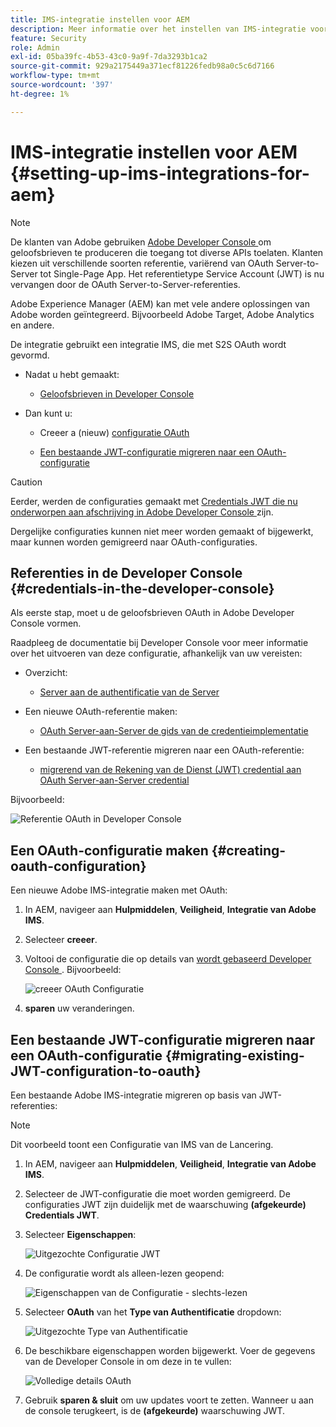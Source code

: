 ```yaml
---
title: IMS-integratie instellen voor AEM
description: Meer informatie over het instellen van IMS-integratie voor AEM
feature: Security
role: Admin
exl-id: 05ba39fc-4b53-43c0-9a9f-7da3293b1ca2
source-git-commit: 929a2175449a371ecf81226fedb98a0c5c6d7166
workflow-type: tm+mt
source-wordcount: '397'
ht-degree: 1%

---
```


# IMS-integratie instellen voor AEM {#setting-up-ims-integrations-for-aem}


>[!NOTE]
>
>De klanten van Adobe gebruiken [ Adobe Developer Console ](https://developer.adobe.com/console) om geloofsbrieven te produceren die toegang tot diverse APIs toelaten. Klanten kiezen uit verschillende soorten referentie, variërend van OAuth Server-to-Server tot Single-Page App. Het referentietype Service Account (JWT) is nu vervangen door de OAuth Server-to-Server-referenties.

Adobe Experience Manager (AEM) kan met vele andere oplossingen van Adobe worden geïntegreerd. Bijvoorbeeld Adobe Target, Adobe Analytics en andere.

De integratie gebruikt een integratie IMS, die met S2S OAuth wordt gevormd.

* Nadat u hebt gemaakt:

   * [ Geloofsbrieven in Developer Console ](#credentials-in-the-developer-console)

* Dan kunt u:

   * Creeer a (nieuw) [ configuratie OAuth ](#creating-oauth-configuration)

   * [Een bestaande JWT-configuratie migreren naar een OAuth-configuratie](#migrating-existing-JWT-configuration-to-oauth)

>[!CAUTION]
>
>Eerder, werden de configuraties gemaakt met [ Credentials JWT die nu onderworpen aan afschrijving in Adobe Developer Console ](/help/sites-administering/jwt-credentials-deprecation-in-adobe-developer-console.md) zijn.
>
>Dergelijke configuraties kunnen niet meer worden gemaakt of bijgewerkt, maar kunnen worden gemigreerd naar OAuth-configuraties.

## Referenties in de Developer Console {#credentials-in-the-developer-console}

Als eerste stap, moet u de geloofsbrieven OAuth in Adobe Developer Console vormen.

Raadpleeg de documentatie bij Developer Console voor meer informatie over het uitvoeren van deze configuratie, afhankelijk van uw vereisten:

* Overzicht:

   * [ Server aan de authentificatie van de Server ](https://developer.adobe.com/developer-console/docs/guides/authentication/ServerToServerAuthentication/)

* Een nieuwe OAuth-referentie maken:

   * [ OAuth Server-aan-Server de gids van de credentieimplementatie ](https://developer.adobe.com/developer-console/docs/guides/authentication/ServerToServerAuthentication/implementation)

* Een bestaande JWT-referentie migreren naar een OAuth-referentie:

   * [ migrerend van de Rekening van de Dienst (JWT) credential aan OAuth Server-aan-Server credential ](https://developer.adobe.com/developer-console/docs/guides/authentication/ServerToServerAuthentication/migration)

Bijvoorbeeld:

![ Referentie OAuth in Developer Console ](assets/ims-configuration-developer-console.png)

## Een OAuth-configuratie maken {#creating-oauth-configuration}

Een nieuwe Adobe IMS-integratie maken met OAuth:

1. In AEM, navigeer aan **Hulpmiddelen**, **Veiligheid**, **Integratie van Adobe IMS**.

1. Selecteer **creeer**.

1. Voltooi de configuratie die op details van [ wordt gebaseerd Developer Console ](https://developer.adobe.com/developer-console/docs/guides/authentication/ServerToServerAuthentication/implementation). Bijvoorbeeld:

   ![ creeer OAuth Configuratie ](assets/ims-create-oauth-configuration.png)

1. **sparen** uw veranderingen.

## Een bestaande JWT-configuratie migreren naar een OAuth-configuratie {#migrating-existing-JWT-configuration-to-oauth}

Een bestaande Adobe IMS-integratie migreren op basis van JWT-referenties:

>[!NOTE]
>
>Dit voorbeeld toont een Configuratie van IMS van de Lancering.

1. In AEM, navigeer aan **Hulpmiddelen**, **Veiligheid**, **Integratie van Adobe IMS**.

1. Selecteer de JWT-configuratie die moet worden gemigreerd. De configuraties JWT zijn duidelijk met de waarschuwing **(afgekeurde) Credentials JWT**.

1. Selecteer **Eigenschappen**:

   ![ Uitgezochte Configuratie JWT ](assets/ims-migrate-jwt-select-configuration.png)

1. De configuratie wordt als alleen-lezen geopend:

   ![ Eigenschappen van de Configuratie - slechts-lezen ](assets/ims-migrate-jwt-properties-read-only.png)

1. Selecteer **OAuth** van het **Type van Authentificatie** dropdown:

   ![ Uitgezochte Type van Authentificatie ](assets/ims-migrate-jwt-authentication-type.png)

1. De beschikbare eigenschappen worden bijgewerkt. Voer de gegevens van de Developer Console in om deze in te vullen:

   ![ Volledige details OAuth ](assets/ims-migrate-jwt-complete-oauth-details.png)

1. Gebruik **sparen &amp; sluit** om uw updates voort te zetten.
Wanneer u aan de console terugkeert, is de **(afgekeurde)** waarschuwing JWT.
